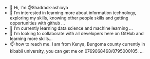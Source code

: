 - 👋 Hi, I’m @Shadrack-ashioya
- 👀 I’m interested in learning more about information technology, exploring my skills, knowing other people skills and getting opportunities with github ...
- 🌱 I’m currently learning data science and machine learning ...
- 💞️ I’m looking to collaborate with all developers here on GitHub and learning more skills...
- 📫 how to reach me. I am from Kenya, Bungoma county currently in kibabii university, you can get me on 0769068468/0795000105. ...

<!---
Shadrack-ashioya/Shadrack-ashioya is a ✨ special ✨ repository because its `README.md` (this file) appears on your GitHub profile.
You can click the Preview link to take a look at your changes.
--->
